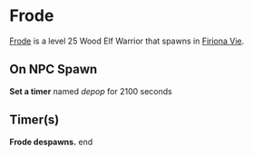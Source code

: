 # Frode



[Frode](/npc/84029) is a level 25 Wood Elf Warrior that spawns in [Firiona Vie](/zone/84).



## On NPC Spawn

**Set a timer** named *depop* for 2100 seconds


## Timer(s)

**Frode despawns.**
end